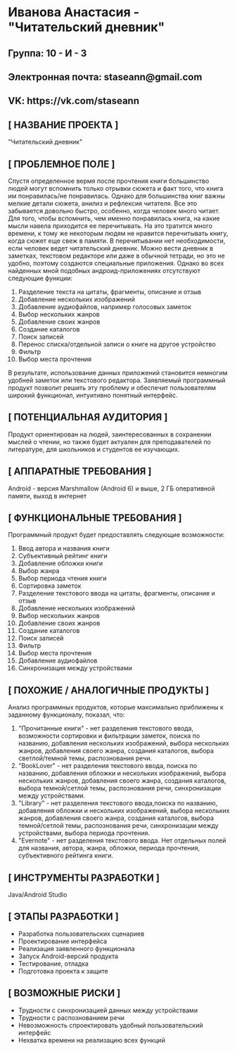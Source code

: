 <h1>Иванова Анастасия - "Читательский дневник"</h1>
<h2>Группа: 10 - И - 3</h2>
<h2>Электронная почта: staseann@gmail.com</h2>
<h2>VK: https://vk.com/staseann</h2>
<h2>[ НАЗВАНИЕ ПРОЕКТА ]</h2>
<p>"Читательский дневник"</p>
<h2>[ ПРОБЛЕМНОЕ ПОЛЕ ]</h2>
<p>Спустя определенное вермя после прочтения книги большинство людей могут вспомнить только отрывки сюжета и факт того, что книга им понравилась/не понравилась. Однако для большинства книг важны мелкие детали сюжета, анилиз и рефлексия читателя. Все это забывается довольно быстро, особенно, когда человек много читает. Для того, чтобы вспомнить, чем именно понравилась книга, на какие мысли навела приходится ее перечитывать. На это тратится много времени, к тому же некоторым людям не нравится перечитывать книгу, когда сюжет еще свеж в памяти. В перечитывании нет необходимости, если человек ведет читательский дневник. Можно вести дневник в заметках, текстовом редакторе или даже в обычной тетради, но это не удобно, поэтому создаются специальные приложения. Однако во всех найденных мной подобных андроид-приложениях отсутствуют следующие функции:
<ol>
<li>Разделение текста на цитаты, фрагменты, описание и отзыв</li>
<li>Добавление нескольких изображений</li>
<li>Добавление аудиофайлов, например голосовых заметок</li>
<li>Выбор нескольких жанров</li>
<li>Добавление своих жанров</li>
<li>Создание каталогов</li>
<li>Поиск записей</li>
<li>Перенос списка/отдельной записи о книге на другое устройство</li>
<li>Фильтр</li>
<li>Выбор места прочтения</li>
  </ol>
В результате, использование данных приложений становится немногим удобней заметок или текстового редактора.
 Заявляемый программный продукт позволит решить эту проблему и обеспечит пользователям широкий функционал, интуитивно понятный интерфейс.
</p>
<h2>[ ПОТЕНЦИАЛЬНАЯ АУДИТОРИЯ ]</h2>
<p>Продукт ориентирован на людей, заинтересованных в сохранении мыслей о чтении, но также будет актуален для преподавателей по литературе, для школьников и студентов ее изучающих.</p>
<h2>[ АППАРАТНЫЕ ТРЕБОВАНИЯ ]</h2>
<p>Android - версия Marshmallow (Android 6) и выше, 2 ГБ оперативной памяти, выход в интернет</p>
<h2>[ ФУНКЦИОНАЛЬНЫЕ ТРЕБОВАНИЯ ]</h2>
<p>Программный продукт будет предоставлять следующие возможности:</p>
<p>
  <ol>
<li>Ввод автора и названия книги</li>
<li>Субъективный рейтинг книги</li>
<li>Добавление обложки книги</li>
<li>Выбор жанра</li>
<li>Выбор периода чтения книги</li>
<li>Сортировка заметок</li>
<li>Разделение текстового ввода на цитаты, фрагменты, описание и отзыв</li>
<li>Добавление нескольких изображений</li>
<li>Выбор нескольких жанров</li>
<li>Добавление своих жанров</li>
<li>Создание каталогов</li>
<li>Поиск записей</li>
<li>Фильтр</li>
<li>Выбор места прочтения</li>
<li>Добавление аудиофайлов</li>
<li>Синхронизация между устройствами</li>
</ol>
</p>
<h2>[ ПОХОЖИЕ / АНАЛОГИЧНЫЕ ПРОДУКТЫ ]</h2>
<p>Анализ программных продуктов, которые максимально приближены к заданному функционалу, показал, что:
<ol>
  <li>"Прочитанные книги" - нет разделения текстового ввода, возможности сортировки и фильтрации заметок, поиска по названию, добавления нескольких изображений, выбора нескольких жанров, добавления своего жанра, создания каталогов, выбора светлой/темной темы, распознования речи.</li>
  <li>"BookLover" - нет разделения текстового ввода, поиска по названию, добавления обложки и нескольких изображений, выбора нескольких жанров, добавления своего жанра, создания каталогов, выбора темной/сетлой темы, распознования речи, синхронизации между устройствами.</li>
  <li>"Library" - нет разделения текстового ввода,поиска по названию, добавления обложки и нескольких изображений, выбора нескольких жанров, добавления своего жанра, создания каталогов, выбора темной/сетлой темы, распознования речи, синхронизации между устройствами, выбора периода прочтения.</li>
  <li>"Evernote" - нет разделения текстового ввода. Нет отдельных полей для названия, автора, жанра, обложки, периода прочтения, субъективного рейтинга книги.</li>
</ol>

</p> 
<h2>[ ИНСТРУМЕНТЫ РАЗРАБОТКИ ]</h2>
<p>Java/Android Studio</p>
<h2>[ ЭТАПЫ РАЗРАБОТКИ ]</h2>
<p>
  <ul>
<li>Разработка пользовательских сценариев</li>
<li>Проектирование интерфейса</li>
<li>Реализация заявленного функционала</li>
<li>Запуск Android-версий продукта</li>
<li>Тестирование, отладка</li>
 <li>Подготовка проекта к защите</li>
  </ul>
</p>
<h2>[ ВОЗМОЖНЫЕ РИСКИ ]</h2>
<p>
  <ul>
    <li>Трудности с синхронизацией данных между устройствами</li>
    <li>Трудности с распознованием речи</li>
    <li>Невозможность спроектировать удобный пользовательский интерфейс</li>
<li>Нехватка времени на реализацию всех функций</li>
</ul></p>

